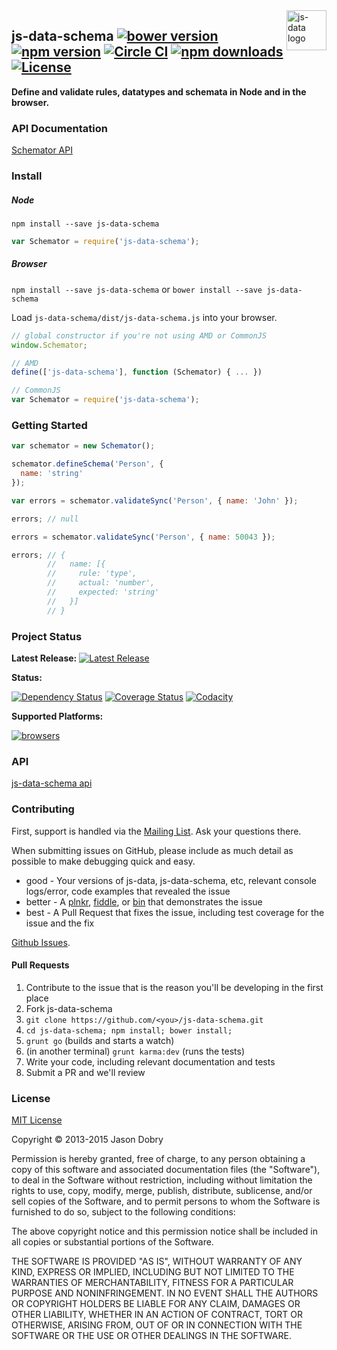 <img src="https://raw.githubusercontent.com/js-data/js-data/master/js-data.png" alt="js-data logo" title="js-data" align="right" width="64" height="64" />

## js-data-schema [![bower version](https://img.shields.io/bower/v/js-data-schema.svg?style=flat-square)](https://www.npmjs.org/package/js-data-schema) [![npm version](https://img.shields.io/npm/v/js-data-schema.svg?style=flat-square)](https://www.npmjs.org/package/js-data-schema) [![Circle CI](https://img.shields.io/circleci/project/js-data/js-data-schema/master.svg?style=flat-square)](https://circleci.com/gh/js-data/js-data-schema/tree/master) [![npm downloads](https://img.shields.io/npm/dm/js-data-schema.svg?style=flat-square)](https://www.npmjs.org/package/js-data-schema) [![License](https://img.shields.io/badge/license-MIT-blue.svg?style=flat-square)](https://github.com/js-data/js-data-schema/blob/master/LICENSE)

__Define and validate rules, datatypes and schemata in Node and in the browser.__

### API Documentation
[Schemator API](http://www.js-data.io/docs/js-data-schema)

### Install

##### Node
`npm install --save js-data-schema`

```js
var Schemator = require('js-data-schema');
```

##### Browser
`npm install --save js-data-schema` or `bower install --save js-data-schema`

Load `js-data-schema/dist/js-data-schema.js` into your browser.

```js
// global constructor if you're not using AMD or CommonJS
window.Schemator;

// AMD
define(['js-data-schema'], function (Schemator) { ... })

// CommonJS
var Schemator = require('js-data-schema');
```

### Getting Started

```js
var schemator = new Schemator();

schemator.defineSchema('Person', {
  name: 'string'
});

var errors = schemator.validateSync('Person', { name: 'John' });

errors; // null

errors = schemator.validateSync('Person', { name: 50043 });

errors; // {
        //   name: [{
        //     rule: 'type',
        //     actual: 'number',
        //     expected: 'string'
        //   }]
        // }
```

### Project Status

__Latest Release:__ [![Latest Release](https://img.shields.io/github/release/js-data/js-data-schema.svg?style=flat-square)](https://github.com/js-data/js-data-schema/releases)

__Status:__

[![Dependency Status](https://img.shields.io/gemnasium/js-data/js-data-schema.svg?style=flat-square)](https://gemnasium.com/js-data/js-data-schema) [![Coverage Status](https://img.shields.io/coveralls/js-data/js-data-schema/master.svg?style=flat-square)](https://coveralls.io/r/js-data/js-data-schema?branch=master) [![Codacity](https://img.shields.io/codacy/e35036d4d2ea4c618a5711f3dd4ba659.svg?style=flat-square)](https://www.codacy.com/public/jasondobry/js-data-schema/dashboard)

__Supported Platforms:__

[![browsers](https://img.shields.io/badge/Browser-Chrome%2CFirefox%2CSafari%2COpera%2CIE%209%2B%2CiOS%20Safari%207.1%2B%2CAndroid%20Browser%202.3%2B-green.svg?style=flat-square)](https://github.com/js-data/js-data)

### API

[js-data-schema api](http://www.js-data.io/docs/js-data-schema)

### Contributing

First, support is handled via the [Mailing List](https://groups.io/org/groupsio/jsdata). Ask your questions there.

When submitting issues on GitHub, please include as much detail as possible to make debugging quick and easy.

- good - Your versions of js-data, js-data-schema, etc, relevant console logs/error, code examples that revealed the issue
- better - A [plnkr](http://plnkr.co/), [fiddle](http://jsfiddle.net/), or [bin](http://jsbin.com/?html,output) that demonstrates the issue
- best - A Pull Request that fixes the issue, including test coverage for the issue and the fix

[Github Issues](https://github.com/js-data/js-data-schema/issues).

#### Pull Requests

1. Contribute to the issue that is the reason you'll be developing in the first place
1. Fork js-data-schema
1. `git clone https://github.com/<you>/js-data-schema.git`
1. `cd js-data-schema; npm install; bower install;`
1. `grunt go` (builds and starts a watch)
1. (in another terminal) `grunt karma:dev` (runs the tests)
1. Write your code, including relevant documentation and tests
1. Submit a PR and we'll review

### License
[MIT License](https://github.com/js-data/js-data-schema/blob/master/LICENSE)

Copyright © 2013-2015 Jason Dobry

Permission is hereby granted, free of charge, to any person obtaining a copy of
this software and associated documentation files (the "Software"), to deal in
the Software without restriction, including without limitation the rights to
use, copy, modify, merge, publish, distribute, sublicense, and/or sell copies
of the Software, and to permit persons to whom the Software is furnished to do
so, subject to the following conditions:

The above copyright notice and this permission notice shall be included in all
copies or substantial portions of the Software.

THE SOFTWARE IS PROVIDED "AS IS", WITHOUT WARRANTY OF ANY KIND, EXPRESS OR
IMPLIED, INCLUDING BUT NOT LIMITED TO THE WARRANTIES OF MERCHANTABILITY, FITNESS
FOR A PARTICULAR PURPOSE AND NONINFRINGEMENT. IN NO EVENT SHALL THE AUTHORS OR
COPYRIGHT HOLDERS BE LIABLE FOR ANY CLAIM, DAMAGES OR OTHER LIABILITY, WHETHER
IN AN ACTION OF CONTRACT, TORT OR OTHERWISE, ARISING FROM, OUT OF OR IN
CONNECTION WITH THE SOFTWARE OR THE USE OR OTHER DEALINGS IN THE SOFTWARE.
